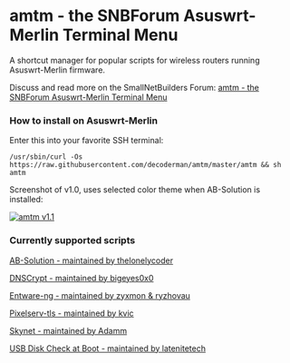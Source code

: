 # amtm - the SNBForum Asuswrt-Merlin Terminal Menu

A shortcut manager for popular scripts for wireless routers running Asuswrt-Merlin firmware.

Discuss and read more on the SmallNetBuilders Forum: [amtm - the SNBForum Asuswrt-Merlin Terminal Menu](https://www.snbforums.com/threads/amtm-the-snbforums-asuswrt-merlin-terminal-menu.42415/)


### How to install on Asuswrt-Merlin
Enter this into your favorite SSH terminal:

`/usr/sbin/curl -Os https://raw.githubusercontent.com/decoderman/amtm/master/amtm && sh amtm`

Screenshot of v1.0, uses selected color theme when AB-Solution is installed:

[![amtm v1.1](https://i.imgur.com/HjGL2Rd.png "amtm v0.2")](https://i.imgur.com/HjGL2Rd.png "amtm v1.1")

### Currently supported scripts

[AB-Solution - maintained by thelonelycoder](https://www.snbforums.com/threads/ab-solution-the-ad-blocking-solution-v3-11.37511/)
 
[DNSCrypt - maintained by bigeyes0x0](https://www.snbforums.com/threads/release-dnscrypt-installer-for-asuswrt.36071/)
 
[Entware-ng - maintained by zyxmon & ryzhovau](https://github.com/Entware-ng/Entware-ng)
 
[Pixelserv-tls - maintained by kvic](https://www.snbforums.com/threads/pixelserv-a-better-one-pixel-webserver-for-adblock.26114/)
 
[Skynet - maintained by Adamm](https://www.snbforums.com/threads/skynet-asus-firewall-addition-dynamic-malware-country-manual-ip-blocking.16798/)

[USB Disk Check at Boot - maintained by latenitetech](https://github.com/RMerl/asuswrt-merlin/wiki/USB-Disk-Check-at-Boot)
